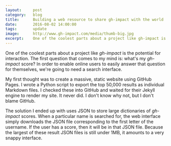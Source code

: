 ```yaml
---
layout:     post
category:   blog
title:      Building a web resource to share gh-impact with the world
date:       2016-08-02 14:00:00
tags:       update
image:      http://www.gh-impact.com/media/thumb-big.jpg
excerpt:    One of the coolest parts about a project like gh-impact is the potential for interaction.  The first question that comes to my mind is - what's my gh-impact score?  In order to enable online users to easily answer that question for themselves, we're going to need a search interface...
---
```


One of the coolest parts about a project like *gh-impact* is the potential for interaction.  The first question that comes to my mind is: what's my *gh-impact* score?  In order to enable online users to easily answer that question for themselves, we're going to need a search interface.

My first thought was to create a massive, static website using GitHub Pages.  I wrote a Python script to export the top 50,000 results as individual Markdown files.  I checked these into GitHub and waited for their Jekyll engine to render my site.  It never did.  I don't know why not, but I don't blame GitHub.

The solution I ended up with uses JSON to store large dictionaries of *gh-impact* scores.  When a particular name is searched for, the web interface simply downloads the JSON file corresponding to the first letter of the username. If the user has a score, then it will be in that JSON file.  Because the largest of these result JSON files is still under 1MB, it amounts to a very snappy interface.
